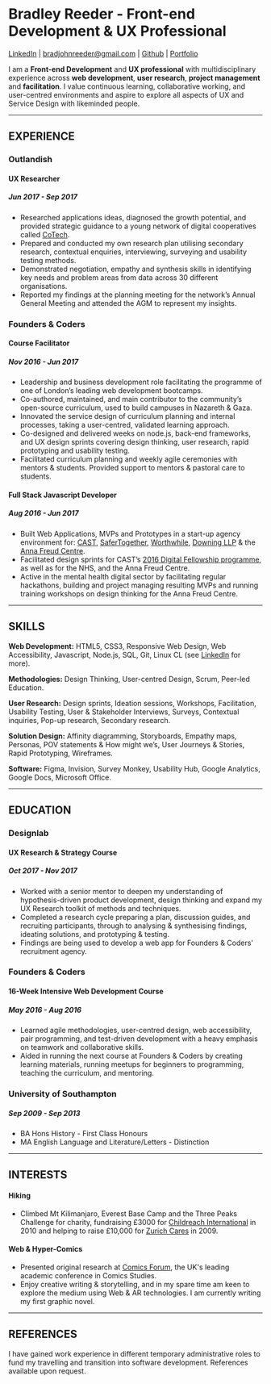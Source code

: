 # Bradley Reeder - Front-end Development & UX Professional
[LinkedIn](https://uk.linkedin.com/in/bradley-reeder-246623119) | [bradjohnreeder@gmail.com](mailto:bradjohnreeder@gmail.com) | [Github](https://github.com/bradreeder) | [Portfolio](https://bradreeder.github.io/)

I am a **Front-end Development** and **UX professional** with multidisciplinary experience across **web development**, **user research**, **project management** and **facilitation**. I value continuous learning, collaborative working,
and user-centred environments and aspire to explore all aspects of UX and Service
Design with likeminded people.

---

## EXPERIENCE

### Outlandish
#### UX Researcher
##### Jun 2017 - Sep 2017

* Researched applications ideas, diagnosed the growth potential, and provided
strategic guidance to a young network of digital cooperatives called [CoTech](https://www.coops.tech/).
* Prepared and conducted my own research plan utilising secondary research,
contextual enquiries, interviewing, surveying and usability testing methods.
* Demonstrated negotiation, empathy and synthesis skills in identifying key needs and
problem areas from data across 30 different organisations.
* Reported my findings at the planning meeting for the network’s Annual General
Meeting and attended the AGM to represent my insights.

### Founders & Coders
#### Course Facilitator
##### Nov 2016 - Jun 2017

* Leadership and business development role facilitating the programme of one of London’s leading web development bootcamps.
* Co-authored, maintained, and main contributor to the community’s open-source curriculum, used to build campuses in Nazareth & Gaza.
* Innovated the service design of curriculum planning and internal processes, taking a user-centred, validated learning approach.
* Co-designed and delivered weeks on node.js, back-end frameworks, and UX design sprints covering design thinking, user research, rapid prototyping and usability testing.
* Facilitated curriculum planning and weekly agile ceremonies with mentors & students. Provided support to mentors & pastoral care to students.

#### Full Stack Javascript Developer 
##### Aug 2016 - Jun 2017

* Built Web Applications, MVPs and Prototypes in a start-up agency environment for: [CAST](https://www.wearecast.org.uk/), [SaferTogether](http://safertogether.org.uk/),
[Worthwhile](http://www.worthwhile.org.uk/), [Downing LLP](https://www.downing.co.uk/) & the [Anna Freud Centre](http://www.annafreud.org/).
* Facilitated design sprints for CAST’s [2016 Digital Fellowship programme](http://www.wearecast.org.uk/fuse), as well as
for the NHS, and the Anna Freud Centre.
* Active in the mental health digital sector by facilitating regular hackathons, building and project managing resulting MVPs and running training workshops on design thinking for the Anna Freud Centre. 

---

## SKILLS

**Web Development:** HTML5, CSS3, Responsive Web Design, Web Accessibility, Javascript, Node.js, SQL, Git, Linux CL (see [LinkedIn](https://www.linkedin.com/in/bradley-reeder-246623119/) for more).

**Methodologies:** Design Thinking, User-centred Design, Scrum, Peer-led Education.

**User Research:** Design sprints, Ideation sessions, Workshops, Facilitation, Usability Testing, User & Stakeholder Interviews, Surveys, Contextual inquiries, Pop-up research, Secondary research.

**Solution Design:** Affinity diagramming, Storyboards, Empathy maps, Personas, POV statements & How might we’s, User Journeys & Stories, Rapid Prototyping, Wireframes.

**Software:** Figma, Invision, Survey Monkey, Usability Hub, Google Analytics, Google Docs, Microsoft Office.

---

## EDUCATION

### Designlab
#### UX Research & Strategy Course
##### Oct 2017 - Nov 2017

- Worked with a senior mentor to deepen my understanding of hypothesis-driven product development, design thinking and expand my UX Research toolkit of methods and techniques.
- Completed a research cycle preparing a plan, discussion guides, and recruiting participants, through to analysing & synthesising findings, ideating solutions, and prototyping & testing.
- Findings are being used to develop a web app for Founders & Coders' recruitment agency.

### Founders & Coders
#### 16-Week Intensive Web Development Course
##### May 2016 - Aug 2016

- Learned agile methodologies, user-centred design, web accessibility, pair programming, and test-driven development with a heavy emphasis on teamwork and collaborative skills.
- Aided in running the next course at Founders & Coders by creating learning materials, running meetups for beginners to programming, teaching the curriculum, and mentoring.

### University of Southampton 
##### Sep 2009 - Sep 2013

- BA Hons History - First Class Honours
- MA English Language and Literature/Letters - Distinction

---

## INTERESTS

#### Hiking
- Climbed Mt Kilimanjaro, Everest Base Camp and the Three Peaks Challenge for charity, fundraising £3000 for [Childreach International](https://www.childreach.org.uk/) in 2010 and helping to raise £10,000 for [Zurich Cares](https://www.zurich.co.uk/zurichcommunitytrust/who-we-help/partners-and-programmes/) in 2009.

#### Web & Hyper-Comics 
- Presented original research at [Comics Forum](https://comicsforum.org/), the UK's leading academic conference in Comics Studies. 
- Enjoy creative writing & storytelling, and in my spare time am keen to explore the medium using Web & AR technologies. I am currently writing my first graphic novel.

---

## REFERENCES

I have gained work experience in different temporary administrative roles to fund my travelling and transition into software development. References available upon request.
